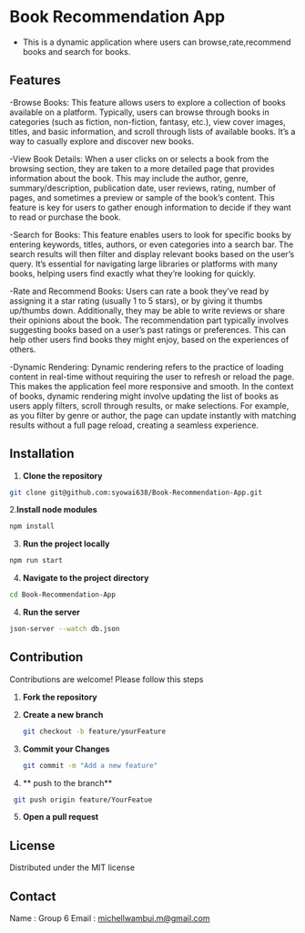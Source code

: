 # Book Recommendation App
- This is a dynamic application where users can browse,rate,recommend books and search for books.

## Features
-Browse Books:
This feature allows users to explore a collection of books available on a platform. Typically, users can browse through books in categories (such as fiction, non-fiction, fantasy, etc.), view cover images, titles, and basic information, and scroll through lists of available books. It’s a way to casually explore and discover new books.

-View Book Details:
When a user clicks on or selects a book from the browsing section, they are taken to a more detailed page that provides information about the book. This may include the author, genre, summary/description, publication date, user reviews, rating, number of pages, and sometimes a preview or sample of the book’s content. This feature is key for users to gather enough information to decide if they want to read or purchase the book.

-Search for Books:
This feature enables users to look for specific books by entering keywords, titles, authors, or even categories into a search bar. The search results will then filter and display relevant books based on the user’s query. It’s essential for navigating large libraries or platforms with many books, helping users find exactly what they’re looking for quickly.

-Rate and Recommend Books:
Users can rate a book they’ve read by assigning it a star rating (usually 1 to 5 stars), or by giving it thumbs up/thumbs down. Additionally, they may be able to write reviews or share their opinions about the book. The recommendation part typically involves suggesting books based on a user’s past ratings or preferences. This can help other users find books they might enjoy, based on the experiences of others.

-Dynamic Rendering:
Dynamic rendering refers to the practice of loading content in real-time without requiring the user to refresh or reload the page. This makes the application feel more responsive and smooth. In the context of books, dynamic rendering might involve updating the list of books as users apply filters, scroll through results, or make selections. For example, as you filter by genre or author, the page can update instantly with matching results without a full page reload, creating a seamless experience.

## Installation
1. **Clone the repository**
~~~bash
git clone git@github.com:syowai638/Book-Recommendation-App.git
~~~
2.**Install node modules**
~~~bash
npm install
~~~
3. **Run the project locally**
~~~bash
npm run start
~~~
4. **Navigate to the project directory**
~~~bash
cd Book-Recommendation-App
~~~
4. **Run the server**
~~~bash
json-server --watch db.json
~~~



## Contribution
Contributions are welcome! Please follow this steps
1. **Fork the repository**

2. **Create a new branch**
   ~~~bash
   git checkout -b feature/yourFeature
   ~~~
3. **Commit your Changes**
   ~~~bash
   git commit -m "Add a new feature"
   ~~~
4. ** push to the branch**
  ~~~bash
   git push origin feature/YourFeatue
   ~~~
5. **Open a pull request**

## License

Distributed under the MIT license

## Contact

Name : Group 6
Email : michellwambui.m@gmail.com
